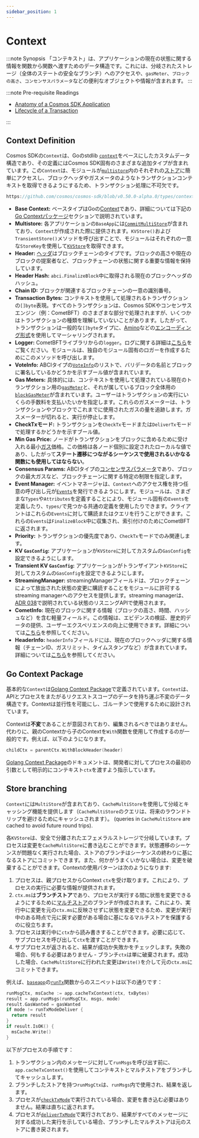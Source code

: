 ```yaml
---
sidebar_position: 1
---
```


# Context

:::note Synopsis
「コンテキスト」は、アプリケーションの現在の状態に関する情報を関数から関数へ渡すためのデータ構造です。これには、分岐されたストレージ（全体のステートの安全なブランチ）へのアクセスや、`gasMeter`、`ブロックの高さ`、`コンセンサスパラメータ`などの便利なオブジェクトや情報が含まれます。
:::

:::note Pre-requisite Readings

* [Anatomy of a Cosmos SDK Application](../basics/00-app-anatomy.md)
* [Lifecycle of a Transaction](../basics/01-tx-lifecycle.md)

:::

## Context Definition

Cosmos SDKの`Context`は、Goのstdlib [`context`](https://pkg.go.dev/context)をベースにしたカスタムデータ構造であり、その定義にはCosmos SDK固有のさまざまな追加タイプが含まれています。この`Context`は、モジュールが[`multistore`](./04-store.md#multistore)内のそれぞれの[ストア](./04-store.md#base-layer-kvstores)に簡単にアクセスし、ブロックヘッダやガスメータのようなトランザクションコンテキストを取得できるようにするため、トランザクション処理に不可欠です。

```go reference
https://github.com/cosmos/cosmos-sdk/blob/v0.50.0-alpha.0/types/context.go#L41-L67
```

* **Base Context:** ベースタイプはGoの[Context](https://pkg.go.dev/context)であり、詳細については下記の[Go Contextパッケージ](#go-context-package)セクションで説明されています。
* **Multistore:** 各アプリケーションの`BaseApp`には[`CommitMultiStore`](./04-store.md#multistore)が含まれており、`Context`が作成された際に提供されます。`KVStore()`および`TransientStore()`メソッドを呼び出すことで、モジュールはそれぞれの一意な`StoreKey`を使用して[`KVStore`](./04-store.md#base-layer-kvstores)を取得できます。
* **Header:** [ヘッダ](https://docs.cometbft.com/v0.37/spec/core/data_structures#header)はブロックチェーンのタイプです。ブロックの高さや現在のブロックの提案者など、ブロックチェーンの状態に関する重要な情報を保持しています。
* **Header Hash:** `abci.FinalizeBlock`中に取得される現在のブロックヘッダのハッシュ。
* **Chain ID:** ブロックが関連するブロックチェーンの一意の識別番号。
* **Transaction Bytes:** コンテキストを使用して処理されるトランザクションの`[]byte`表現。すべてのトランザクションは、Cosmos SDKやコンセンサスエンジン（例：CometBFT）のさまざまな部分で処理されますが、いくつかはトランザクションの種類を理解していないことがあります。したがって、トランザクションは一般的な`[]byte`タイプに、[Amino](./05-encoding.md)などの[エンコーディング形式](./05-encoding.md)を使用してマーシャリングされます。
* **Logger:** CometBFTライブラリからの`logger`。ログに関する詳細は[こちら](https://docs.cometbft.com/v0.37/core/configuration)をご覧ください。モジュールは、独自のモジュール固有のロガーを作成するためにこのメソッドを呼び出します。
* **VoteInfo:** ABCIタイプの[`VoteInfo`](https://docs.cometbft.com/master/spec/abci/abci.html#voteinfo)のリストで、バリデータの名前とブロックに署名しているかどうかを示すブール値が含まれています。
* **Gas Meters:** 具体的には、コンテキストを使用して処理されている現在のトランザクション用の[`gasMeter`](../basics/04-gas-fees.md#main-gas-meter)と、それが属しているブロック全体用の[`blockGasMeter`](../basics/04-gas-fees.md#block-gas-meter)が含まれています。ユーザーはトランザクションの実行にいくらの手数料を支払いたいかを指定します。これらのガスメーターは、トランザクションやブロックでこれまでに使用されたガスの量を追跡します。ガスメーターが切れると、実行が停止します。
* **CheckTxモード:** トランザクションを`CheckTx`モードまたは`DeliverTx`モードで処理するかどうかを示すブール値。
* **Min Gas Price:** ノードがトランザクションをブロックに含めるために受け入れる最小[ガス](../basics/04-gas-fees.md)価格。この価格は各ノード個別に設定されたローカルな値であり、したがって**ステート遷移につながるシーケンスで使用されるいかなる関数にも使用してはならない**。
* **Consensus Params:** ABCIタイプの[コンセンサスパラメータ](https://docs.cometbft.com/master/spec/abci/apps.html#consensus-parameters)であり、ブロックの最大ガスなど、ブロックチェーンに関する特定の制限を指定します。
* **Event Manager:** イベントマネージャは、`Context`へのアクセス権を持つ任意の呼び出し元が[`Events`](./08-events.md)を発行できるようにします。モジュールは、さまざまな`Types`や`Attributes`を定義することにより、モジュール固有の`Events`を定義したり、`types/`で見つかる共通の定義を使用したりできます。クライアントはこれらの`Events`に対して購読またはクエリを行うことができます。これらの`Events`は`FinalizeBlock`中に収集され、索引付けのためにCometBFTに返されます。
* **Priority:** トランザクションの優先度であり、`CheckTx`モードでのみ関連します。
* **KV `GasConfig`:** アプリケーションが`KVStore`に対してカスタムの`GasConfig`を設定できるようにします。
* **Transient KV `GasConfig`:** アプリケーションがトランザイアント`KVStore`に対してカスタムの`GasConfig`を設定できるようにします。
* **StreamingManager:** streamingManagerフィールドは、ブロックチェーンによって放出された状態の変更に購読することをモジュールに許可するstreaming managerへのアクセスを提供します。streaming managerは、[ADR 038](https://docs.cosmos.network/main/architecture/adr-038-state-listening)で説明されている状態のリスニングAPIで使用されます。
* **CometInfo:** 現在のブロックに関する情報（ブロックの高さ、時間、ハッシュなど）を含む軽量フィールド。この情報は、エビデンスの検証、歴史的データの提供、ユーザーエクスペリエンスの向上に使用できます。詳細については[こちら](https://github.com/cosmos/cosmos-sdk/blob/main/core/comet/service.go#L14)を参照してください。
* **HeaderInfo:** `headerInfo`フィールドには、現在のブロックヘッダに関する情報（チェーンID、ガスリミット、タイムスタンプなど）が含まれています。詳細については[こちら](https://github.com/cosmos/cosmos-sdk/blob/main/core/header/service.go#L14)を参照してください。



## Go Context Package

基本的な`Context`は[Golang Context Package](https://pkg.go.dev/context)で定義されています。`Context`は、APIとプロセスをまたがるリクエストスコープのデータを持ち運ぶ不変のデータ構造です。Contextは並行性を可能にし、ゴルーチンで使用するために設計されています。

Contextは**不変**であることが意図されており、編集されるべきではありません。代わりに、親のContextから子のContextを`With`関数を使用して作成するのが一般的です。例えば、以下のようになります。

```go
childCtx = parentCtx.WithBlockHeader(header)
```

[Golang Context Package](https://pkg.go.dev/context)のドキュメントは、開発者に対してプロセスの最初の引数として明示的にコンテキスト`ctx`を渡すよう指示しています。

## Store branching

`Context`には`MultiStore`が含まれており、`CacheMultiStore`を使用して分岐とキャッシング機能を提供します（`CacheMultiStore`のクエリは、将来のラウンドトリップを避けるためにキャッシュされます）。
(queries in `CacheMultiStore` are cached to avoid future round trips).

各`KVStore`は、安全で分離されたエフェメラルストレージで分岐しています。プロセスは変更を`CacheMultiStore`に書き込むことができます。状態遷移のシーケンスが問題なく実行された場合、ストアのブランチはシーケンスの終わりに基になるストアにコミットできます。また、何かがうまくいかない場合は、変更を破棄することができます。Contextの使用パターンは次のようになります: 


1. プロセスは、親プロセスからContext `ctx`を受け取ります。これにより、プロセスの実行に必要な情報が提供されます。
2. `ctx.ms`は**ブランチストア**であり、プロセスが実行する間に状態を変更できるようにするために[マルチストア](./04-store.md#multistore)のブランチが作成されます。これにより、実行中に変更を元の`ctx.ms`に反映させずに状態を変更できるため、変更が実行中のある時点で元に戻す必要がある場合に基になるマルチストアを保護するのに役立ちます。
3. プロセスは実行中に`ctx`から読み書きすることができます。必要に応じて、サブプロセスを呼び出して`ctx`を渡すことができます。
4. サブプロセスが返されると、結果が成功か失敗かをチェックします。失敗の場合、何もする必要はありません - ブランチ`ctx`は単に破棄されます。成功した場合、`CacheMultiStore`に行われた変更は`Write()`を介して元の`ctx.ms`にコミットできます。

例えば、[`baseapp`](./00-baseapp.md)の[`runTx`](./00-baseapp.md#runtx-antehandler-runmsgs-posthandler)関数からのスニペットは以下の通りです：

```go
runMsgCtx, msCache := app.cacheTxContext(ctx, txBytes)
result = app.runMsgs(runMsgCtx, msgs, mode)
result.GasWanted = gasWanted
if mode != runTxModeDeliver {
  return result
}
if result.IsOK() {
  msCache.Write()
}
```

以下がプロセスの手順です：

1. トランザクション内のメッセージに対して`runMsgs`を呼び出す前に、`app.cacheTxContext()`を使用してコンテキストとマルチストアをブランチしてキャッシュします。
2. ブランチしたストアを持つ`runMsgCtx`は、`runMsgs`内で使用され、結果を返します。
3. プロセスが[`checkTxMode`](./00-baseapp.md#checktx)で実行されている場合、変更を書き込む必要はありません。結果は直ちに返されます。
4. プロセスが[`deliverTxMode`](./00-baseapp.md#delivertx)で実行されており、結果がすべてのメッセージに対する成功した実行を示している場合、ブランチしたマルチストアは元のストアに書き戻されます。
